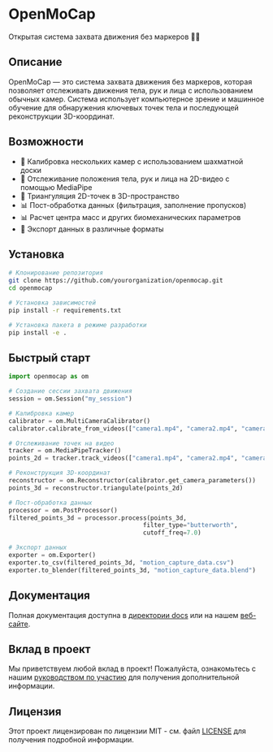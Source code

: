 # OpenMoCap

Открытая система захвата движения без маркеров 🚀✨

## Описание

OpenMoCap — это система захвата движения без маркеров, которая позволяет отслеживать движения тела, рук и лица с использованием обычных камер. Система использует компьютерное зрение и машинное обучение для обнаружения ключевых точек тела и последующей реконструкции 3D-координат.

## Возможности

- 📸 Калибровка нескольких камер с использованием шахматной доски
- 🧍 Отслеживание положения тела, рук и лица на 2D-видео с помощью MediaPipe
- 🧮 Триангуляция 2D-точек в 3D-пространство
- 📊 Пост-обработка данных (фильтрация, заполнение пропусков)
- 📊 Расчет центра масс и других биомеханических параметров
- 🎨 Экспорт данных в различные форматы

## Установка

```bash
# Клонирование репозитория
git clone https://github.com/yourorganization/openmocap.git
cd openmocap

# Установка зависимостей
pip install -r requirements.txt

# Установка пакета в режиме разработки
pip install -e .
```

## Быстрый старт

```python
import openmocap as om

# Создание сессии захвата движения
session = om.Session("my_session")

# Калибровка камер
calibrator = om.MultiCameraCalibrator()
calibrator.calibrate_from_videos(["camera1.mp4", "camera2.mp4", "camera3.mp4"])

# Отслеживание точек на видео
tracker = om.MediaPipeTracker()
points_2d = tracker.track_videos(["camera1.mp4", "camera2.mp4", "camera3.mp4"])

# Реконструкция 3D-координат
reconstructor = om.Reconstructor(calibrator.get_camera_parameters())
points_3d = reconstructor.triangulate(points_2d)

# Пост-обработка данных
processor = om.PostProcessor()
filtered_points_3d = processor.process(points_3d, 
                                     filter_type="butterworth", 
                                     cutoff_freq=7.0)

# Экспорт данных
exporter = om.Exporter()
exporter.to_csv(filtered_points_3d, "motion_capture_data.csv")
exporter.to_blender(filtered_points_3d, "motion_capture_data.blend")
```

## Документация

Полная документация доступна в [директории docs](./docs/) или на нашем [веб-сайте](https://openmocap.org/docs).

## Вклад в проект

Мы приветствуем любой вклад в проект! Пожалуйста, ознакомьтесь с нашим [руководством по участию](CONTRIBUTING.md) для получения дополнительной информации.

## Лицензия

Этот проект лицензирован по лицензии MIT - см. файл [LICENSE](LICENSE) для получения подробной информации.